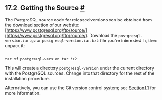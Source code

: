 ## 17.2. Getting the Source [#](#INSTALL-GETSOURCE)

The PostgreSQL source code for released versions can be obtained from the download section of our website: [https://www.postgresql.org/ftp/source/](https://www.postgresql.org/ftp/source/). Download the `postgresql-version.tar.gz` or `postgresql-version.tar.bz2` file you're interested in, then unpack it:

```

tar xf postgresql-version.tar.bz2
```

This will create a directory `postgresql-version` under the current directory with the PostgreSQL sources. Change into that directory for the rest of the installation procedure.

Alternatively, you can use the Git version control system; see [Section I.1](git "I.1. Getting the Source via Git") for more information.